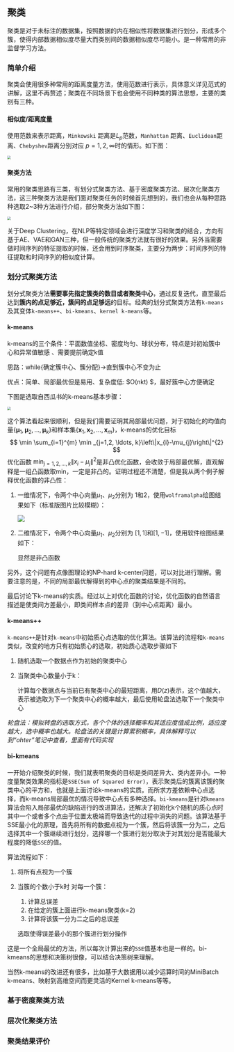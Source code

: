 ## 聚类

聚类是对于未标注的数据集，按照数据的内在相似性将数据集进行划分，形成多个簇，使得内部数据相似度尽量大而类别间的数据相似度尽可能小。是一种常用的非监督学习方法。

### 简单介绍

聚类会使用很多种常用的距离度量方法，使用范数进行表示，具体意义详见范式的讲解，这里不再赘述；聚类在不同场景下也会使用不同种类的算法思想，主要的类别有三种。

#### 相似度/距离度量

使用范数来表示距离，`Minkowski​` 距离是$L_p$范数，`Manhattan` 距离、`Euclidean`距离、`Chebyshev`距离分别对应  $p = 1, 2, \infty$时的情形。如下图：

<img src="https://amore.oss-cn-hangzhou.aliyuncs.com/img/20220715201001.png" style="zoom: 50%;" />

#### 聚类方法

常用的聚类思路有三类，有划分式聚类方法、基于密度聚类方法、层次化聚类方法，这三种聚类方法是我们面对聚类任务的时候首先想到的，我们也会从每种思路种选取2~3种方法进行介绍，部分聚类方法如下图：

<img src="https://amore.oss-cn-hangzhou.aliyuncs.com/img/20220715202929.png" style="zoom:50%;" />

关于Deep Clustering，在NLP等特定领域会进行深度学习和聚类的结合，方向有基于AE、VAE和GAN三种，但一般传统的聚类方法就有很好的效果。另外当需要做时间序列的特征提取的时候，还会用到时序聚类，主要分为两步：时间序列的特征提取和时间序列的相似度计算。

### 划分式聚类方法

划分式聚类方法**需要事先指定簇类的数目或者聚类中心**，通过反复迭代，直至最后达到**簇内的点足够近，簇间的点足够远**的目标。经典的划分式聚类方法有`k-means`及其变体`k-means++`、`bi-kmeans`、`kernel k-means`等。

#### k-means

k-means的三个条件：平面数值坐标、密度均匀、球状分布，特点是对初始簇中心和异常值敏感 、需要提前确定k值

思路：while{确定簇中心、簇分配}->直到簇中心不变为止 

优点：简单、局部最优但是易用、复杂度低:  $O(nkt) $，最好簇中心方便确定

下图是选取自西瓜书的k-means基本步骤：

<img src="https://amore.oss-cn-hangzhou.aliyuncs.com/img/20220716064157.png" style="zoom:50%;" />

这个算法看起来很顺利，但是我们需要证明其局部最优问题，对于初始化的均值向量$\left\{\boldsymbol{\mu}_{1}, \boldsymbol{\mu}_{2}, \ldots, \boldsymbol{\mu}_{k}\right\}$和样本集$\left\{\boldsymbol{x}_{1}, \boldsymbol{x}_{2}, \ldots, \boldsymbol{x}_{m}\right\}$，k-means的优化目标
$$
\min \sum_{i=1}^{m} \min _{j=1,2, \ldots, k}\left\|x_{i}-\mu_{j}\right\|^{2}
$$
优化函数 $\min _{j=1,2, \ldots, k}\left\|x_{i}-\mu_{j}\right\|^{2}$是非凸优化函数，会收敛于局部最优解，直观解释是一组凸函数取min，一定是非凸的。证明过程还不清楚，但是我从两个例子解释优化函数的非凸性：

1. 一维情况下，令两个中心向量$\mu_{1}$、$\mu_{2}$分别为 $1$和$2$，使用`wolframalpha`绘图结果如下（标准版图片比较模糊）：

   ![](https://amore.oss-cn-hangzhou.aliyuncs.com/img/20220716080031.png)

2. 二维情况下，令两个中心向量$\mu_{1}$、$\mu_{2}$分别为 $[1, 1]$和$[1, -1]$，使用软件绘图结果如下：

   显然是非凸函数

另外，这个问题有点像图理论的NP-hard k-center问题，可以对比进行理解。需要注意的是，不同的局部最优解得到的中心点的聚类结果是不同的。

最后讨论下k-means的实质。经过以上对优化函数的讨论，优化函数的自然语言描述是使类间方差最小，即类间样本点的差异（到中心点距离）最小。

#### k-means++

`k-means++`是针对`k-means`中初始质心点选取的优化算法。该算法的流程和`k-means`类似，改变的地方只有初始质心的选取，初始质心选取步骤如下

1. 随机选取一个数据点作为初始的聚类中心

2. 当聚类中心数量小于k：

   计算每个数据点与当前已有聚类中心的最短距离，用$D(z)$表示，这个值越大，表示被选取为下一个聚类中心的概率越大，最后使用轮盘法选取下一个聚类中心

*轮盘法：模拟转盘的选取方式，各个个体的选择概率和其适应度值成比例，适应度越大，选中概率也越大。轮盘法的关键是计算累积概率，具体解释可以到“ohter”笔记中查看，里面有代码实现*

#### bi-kmeans

一开始介绍聚类的时候，我们就表明聚类的目标是类间差异大、类内差异小。一种度量聚类效果的指标是`SSE(Sum of Squared Error)`，表示聚类后的簇离该簇的聚类中心的平方和，也就是上面讨论k-means的实质。而所求方差依赖中心点选择，而k-means局部最优的情况导致中心点有多种选择。`bi-kmeans`是针对`kmeans`算法会陷入局部最优的缺陷进行的改进算法，还解决了初始化k个随机的质心点时其中一个或者多个点由于位置太极端而导致迭代的过程中消失的问题。该算法基于SSE最小化的原理，首先将所有的数据点视为一个簇，然后将该簇一分为二，之后选择其中一个簇继续进行划分，选择哪一个簇进行划分取决于对其划分是否能最大程度的降低`SSE`的值。

算法流程如下：

1. 将所有点视为一个簇 

2. 当簇的个数小于k时
   对每一个簇：

   1. 计算总误差
   2. 在给定的簇上面进行k-means聚类(k=2)
   3. 计算将该簇一分为二之后的总误差

   选取使得误差最小的那个簇进行划分操作

这是一个全局最优的方法，所以每次计算出来的`SSE`值基本也是一样的。bi-kmeans的思想和决策树很像，可以结合决策树来理解。

当然k-means的改进还有很多，比如基于大数据用以减少运算时间的MiniBatch k-means、映射到高维空间而更灵活的Kernel k-means等等。

### 基于密度聚类方法



### 层次化聚类方法



### 聚类结果评价





